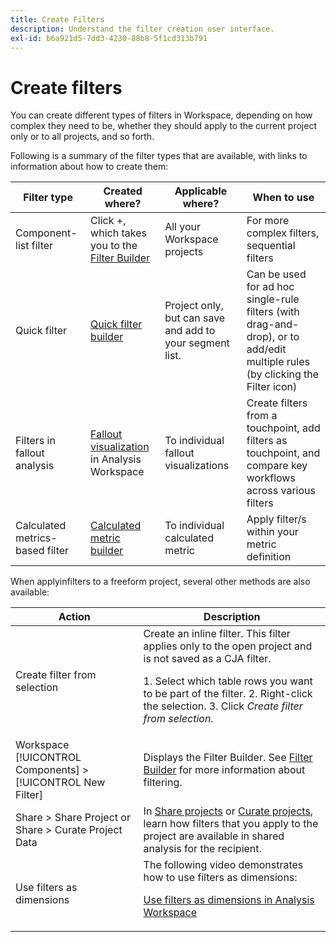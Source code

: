 ```yaml
---
title: Create Filters
description: Understand the filter creation user interface.
exl-id: b6a921d5-7dd3-4230-88b8-5f1cd313b791
---
```

# Create filters

You can create different types of filters in Workspace, depending on how complex they need to be, whether they should apply to the current project only or to all projects, and so forth. 

Following is a summary of the filter types that are available, with links to information about how to create them:

| Filter type | Created where? | Applicable where? | When to use |
| --- | --- | --- | --- |
| Component-list filter | Click +, which takes you to the [Filter Builder](/help/components/filters/filter-builder.md) | All your Workspace projects | For more complex filters, sequential filters |
| Quick filter | [Quick filter builder](/help/components/filters/quick-filters.md) | Project only, but can save and add to your segment list. | Can be used for ad hoc single-rule filters (with drag-and-drop), or to add/edit multiple rules (by clicking the Filter icon) |  
| Filters in fallout analysis |  [Fallout visualization](/help/analysis-workspace/visualizations/fallout/compare-segments-fallout.md) in Analysis Workspace | To individual fallout visualizations | Create filters from a touchpoint, add filters as touchpoint, and compare key workflows across various filters |
| Calculated metrics-based filter | [Calculated metric builder](/help/components/calc-metrics/cm-workflow/metrics-with-segments.md) | To individual calculated metric | Apply filter/s within your metric definition |

When applyinfilters to a freeform project, several other methods are also available:

| Action | Description |
| --- | --- |
| Create filter from selection | Create an inline filter. This filter applies only to the open project and is not saved as a CJA filter.<p> 1. Select which table rows you want to be part of the filter.  2. Right-click the selection.  3. Click *Create filter from selection*. |
| Workspace [!UICONTROL Components] > [!UICONTROL New Filter] | Displays the Filter Builder. See [Filter Builder](/help/components/filters/filter-builder.md) for more information about filtering. |
| Share > Share Project or Share > Curate Project Data | In [Share projects](/help/analysis-workspace/curate-share/share-projects.md) or [Curate projects](/help/analysis-workspace/curate-share/curate.md), learn how filters that you apply to the project are available in shared analysis for the recipient.|
| Use filters as dimensions | The following video demonstrates how to use filters as dimensions:  <p>[Use filters as dimensions in Analysis Workspace](https://experienceleague.adobe.com/docs/customer-journey-analytics-learn/tutorials/components/filters/use-filters-as-dimensions.html)</p>|
